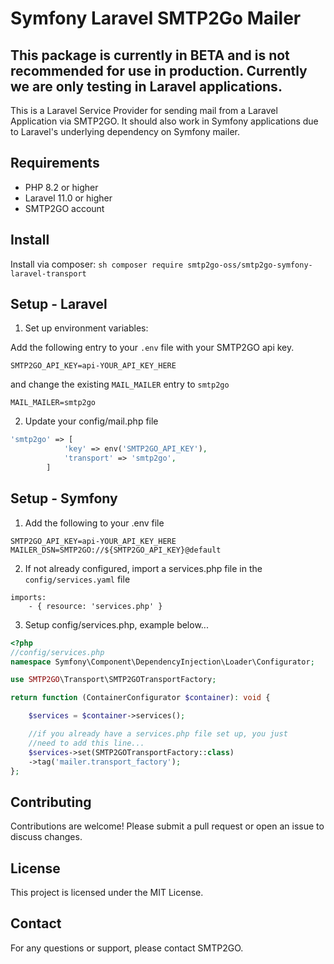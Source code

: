 # Symfony Laravel SMTP2Go Mailer

## This package is currently in BETA and is not recommended for use in production. Currently we are only testing in Laravel applications.

This is a Laravel Service Provider for sending mail from a Laravel Application via SMTP2GO.
It should also work in Symfony applications due to Laravel's underlying dependency on Symfony mailer.

## Requirements

- PHP 8.2 or higher
- Laravel 11.0 or higher
- SMTP2GO account



## Install

Install via composer:
    ```sh
     composer require smtp2go-oss/smtp2go-symfony-laravel-transport
    ```

## Setup - Laravel
1. Set up environment variables:

Add the following entry to your `.env` file with your SMTP2GO api key.

`SMTP2GO_API_KEY=api-YOUR_API_KEY_HERE`

and change the existing `MAIL_MAILER` entry to `smtp2go`

`MAIL_MAILER=smtp2go`

2. Update your config/mail.php file
```php
'smtp2go' => [
            'key' => env('SMTP2GO_API_KEY'),
            'transport' => 'smtp2go',
        ]
```

## Setup - Symfony
1. Add the following to your .env file
```
SMTP2GO_API_KEY=api-YOUR_API_KEY_HERE
MAILER_DSN=SMTP2GO://${SMTP2GO_API_KEY}@default
```
2. If not already configured, import a services.php file in the `config/services.yaml` file
```
imports:
    - { resource: 'services.php' }
```

3. Setup config/services.php, example below...
```php
<?php
//config/services.php
namespace Symfony\Component\DependencyInjection\Loader\Configurator;

use SMTP2GO\Transport\SMTP2GOTransportFactory;

return function (ContainerConfigurator $container): void {

    $services = $container->services();

    //if you already have a services.php file set up, you just
    //need to add this line...
    $services->set(SMTP2GOTransportFactory::class)
    ->tag('mailer.transport_factory');
};

```


## Contributing

Contributions are welcome! Please submit a pull request or open an issue to discuss changes.

## License

This project is licensed under the MIT License. 

## Contact

For any questions or support, please contact SMTP2GO.